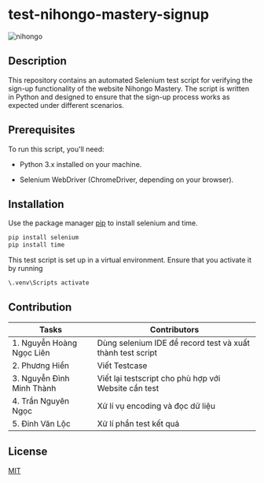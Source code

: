 # test-nihongo-mastery-signup

![nihongo](https://github.com/user-attachments/assets/1046b8d4-e05d-4c62-a5b4-5222164b87ba)

## Description
This repository contains an automated Selenium test script for verifying the sign-up functionality of the website Nihongo Mastery. The script is written in Python and designed to ensure that the sign-up process works as expected under different scenarios.

## Prerequisites

To run this script, you'll need:

* Python 3.x installed on your machine.

* Selenium WebDriver (ChromeDriver, depending on your browser).

## Installation

Use the package manager [pip](https://pip.pypa.io/en/stable/) to install selenium and time.

```bash
pip install selenium
pip install time
```
This test script is set up in a virtual environment. Ensure that you activate it by running
```bash 
\.venv\Scripts activate
```

## Contribution

Tasks | Contributors
--- | ---
1. Nguyễn Hoàng Ngọc Liên | Dùng selenium IDE để record test và xuất thành test script
2. Phương Hiền | Viết Testcase
3. Nguyễn Đình Minh Thành | Viết lại testscript cho phù hợp với Website cần test
4. Trần Nguyên Ngọc | Xử lí vụ encoding và đọc dữ liệu
5. Đinh Văn Lộc | Xử lí phần test kết quả

## License

[MIT](https://choosealicense.com/licenses/mit/)
